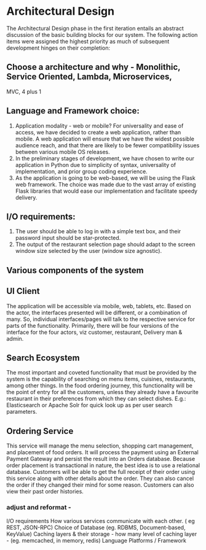 # Architectural Design
The Architectural Design phase in the first iteration entails an abstract discussion of the basic building blocks for our system. 
The following action items were assigned the highest priority as much of subsequent development hinges on their completion:


## Choose a architecture and why - Monolithic, Service Oriented, Lambda, Microservices,
MVC, 4 plus 1

## Language and Framework choice:
1. Application modality - web or mobile? For universality and ease of access, we have decided to create a web application, rather than mobile. A web application will ensure that we have the widest possible audience reach, and that there are likely to be fewer compatibility issues between various mobile OS releases.
2. In the preliminary stages of development, we have chosen to write our application in Python due to simplicity of syntax, universality of implementation, and prior group coding experience.
3. As the application is going to be web-based, we will be using the Flask web framework. The choice was made due to the vast array of existing Flask libraries that would ease our implementation and facilitate speedy delivery.

## I/O requirements:
1. The user should be able to log in with a simple text box, and their password input should be star-protected.
2. The output of the restaurant selection page should adapt to the screen window size selected by the user (window size agnostic).

## Various components of the system

## UI Client 
The application will be accessible via mobile, web, tablets, etc. Based on the actor, the interfaces presented will be different, or a combination of many. So, individual interfaces/pages will talk to the respective service for parts of the functionality. Primarily, there will be four versions of the interface for the four actors, viz customer, restaurant, Delivery man & admin.

## Search Ecosystem
The most important and coveted functionality that must be provided by the system is the capability of searching on menu items, cuisines, restaurants, among other things. In the food ordering journey, this functionality will be the point of entry for all the customers, unless they already have a favourite restaurant in their preferences from which they can select dishes. E.g.:  Elasticsearch or Apache Solr for quick look up as per user search parameters. 

## Ordering Service
This service will manage the menu selection, shopping cart management, and placement of food orders. It will process the payment using an External Payment Gateway and persist the result into an Orders database. Because order placement is transactional in nature, the best idea is to use a relational database. Customers will be able to get the full receipt of their order using this service along with other details about the order. They can also cancel the order if they changed their mind for some reason. Customers can also view their past order histories.



###  adjust and reformat -
I/O requirements
How various services communicate with each other. ( eg  REST, JSON-RPC)
Choice of Database (eg. RDBMS, Document-based, KeyValue)
Caching layers & their storage - how many level of caching layer -  (eg.  memcached, in memory, redis)
Language Platforms / Framework

